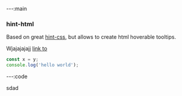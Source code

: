 ---:main

### hint-html

Based on great [hint-css](https://github.com/chinchang/hint.css),
but allows to create html hoverable tooltips.



Wjajajajajj [link to](fdsdfsd/dsfsdfsdf)

```javascript
const x = y;
console.log('hello world');
```

---:code

sdad
